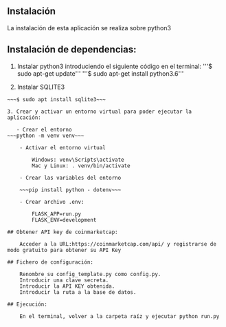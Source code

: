 ## Instalación

La instalación de esta aplicación se realiza sobre python3


## Instalación de dependencias:

1. Instalar python3 introduciendo el siguiente código en el terminal:
'''$ sudo apt-get update'''
'''$ sudo apt-get install python3.6'''


2. Instalar SQLITE3
   
~~~$ sudo apt update~~~
~~~$ sudo apt install sqlite3~~~

3. Crear y activar un entorno virtual para poder ejecutar la aplicación:

   - Crear el entorno 
~~~python -m venv venv~~~

    - Activar el entorno virtual
  
        Windows: venv\Scripts\activate
        Mac y Linux: . venv/bin/activate

    - Crear las variables del entorno

    ~~~pip install python - dotenv~~~

    - Crear archivo .env:

        FLASK_APP=run.py
        FLASK_ENV=development

## Obtener API key de coinmarketcap:

    Acceder a la URL:https://coinmarketcap.com/api/ y registrarse de modo gratuito para obtener su API Key

## Fichero de configuración:

    Renombre su config_template.py como config.py.
    Introducir una clave secreta.
    Introducir la API KEY obtenida.
    Introducir la ruta a la base de datos.

## Ejecución:

    En el terminal, volver a la carpeta raíz y ejecutar python run.py
